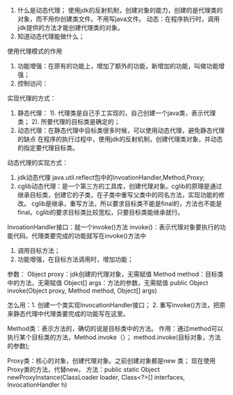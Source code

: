 1. 什么是动态代理；
   使用jdk的反射机制，创建对象的能力，创建的是代理类的对象，而不用你创建类文件。不用写java文件。
   动态：在程序执行时，调用jdk提供的方法才能创建代理类的对象。
2. 知道动态代理能做什么；

使用代理模式的作用
1. 功能增强：在原有的功能上，增加了额外的功能，新增加的功能，叫做功能增强；
2. 控制访问：

实现代理的方式：
1. 静态代理：
   1). 代理类是自己手工实现的，自己创建一个java类，表示代理类；
   2). 所要代理的目标类是确定的；
2. 动态代理：在静态代理中目标类很多时候，可以使用动态代理，避免静态代理的缺点
   在程序的执行过程中，使用jdk的反射机制，创建代理类对象，并动态的指定要代理目标类。

动态代理的实现方式：
1. jdk动态代理
   java.util.reflect包中的InvoationHandler,Method,Proxy;
2. cglib动态代理：是一个第三方的工具库，创建代理对象。cglib的原理是通过继承目标类，创建它的子类，在子类中重写父类中的同名方法，实现功能的修改。
   cglib是继承，重写方法，所以要求目标类不能是final的，方法也不能是final。cglib的要求目标类比较宽松，只要目标类能继承就行。

InvoationHandler接口：就一个invoke()方法
invoke()：表示代理对象要执行的功能代码。代理类要完成的功能就写在invoke()方法中
   1. 调用目标方法；
   2. 功能增强，在目标方法调用时，增加功能；


参数：
Object proxy：jdk创建的代理对象，无需赋值
Method method：目标类中的方法，无需赋值
Object[] args：方法的参数，无需赋值
public Object invoke(Object proxy, Method method, Object[] args)

怎么用：1. 创建一个类实现InvocationHandler接口；
      2. 重写invoke()方法，把原来静态代理中代理类要完成的功能写在这里。


Method类：表示方法的，确切的说是目标类中的方法。
作用：通过method可以执行某个目标类的方法，Method.invoke（）；
method.invoke(目标对象，方法的参数);

Proxy类：核心的对象，创建代理对象。之前创建对象都是new 类；
现在使用Proxy类的方法，代替new。
方法：public static Object newProxyInstance(ClassLoader loader, Class<?>[] interfaces, InvocationHandler h)




